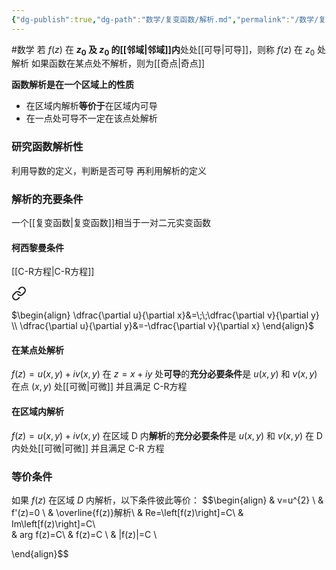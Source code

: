 ```yaml
---
{"dg-publish":true,"dg-path":"数学/复变函数/解析.md","permalink":"/数学/复变函数/解析/","noteIcon":"","created":"2024-04-16T13:01:27.464+08:00","updated":"2024-04-21T14:25:30.061+08:00"}
---
```


#数学 
若 $f(z)$ 在 **$z_{0}$ 及 $z_{0}$ 的[[邻域\|邻域]]内**处处[[可导\|可导]]，则称 $f(z)$ 在 $z_{0}$ 处解析
如果函数在某点处不解析，则为[[奇点\|奇点]]

**函数解析是在一个区域上的性质**
- 在区域内解析**等价于**在区域内可导
- 在一点处可导不一定在该点处解析

### 研究函数解析性
利用导数的定义，判断是否可导
再利用解析的定义

### 解析的充要条件

<div class="transclusion internal-embed is-loaded"><div class="markdown-embed">



一个[[复变函数\|复变函数]]相当于一对二元实变函数 

</div></div>

#### 柯西黎曼条件
[[C-R方程\|C-R方程]]

<div class="transclusion internal-embed is-loaded"><a class="markdown-embed-link" href="/c-r/#508a22" aria-label="Open link"><svg xmlns="http://www.w3.org/2000/svg" width="24" height="24" viewBox="0 0 24 24" fill="none" stroke="currentColor" stroke-width="2" stroke-linecap="round" stroke-linejoin="round" class="svg-icon lucide-link"><path d="M10 13a5 5 0 0 0 7.54.54l3-3a5 5 0 0 0-7.07-7.07l-1.72 1.71"></path><path d="M14 11a5 5 0 0 0-7.54-.54l-3 3a5 5 0 0 0 7.07 7.07l1.71-1.71"></path></svg></a><div class="markdown-embed">



$\begin{align}
\dfrac{\partial u}{\partial x}&=\;\;\dfrac{\partial v}{\partial y} \\
\dfrac{\partial u}{\partial y}&=-\dfrac{\partial v}{\partial x}    
\end{align}$

</div></div>


#### 在某点处解析
$f(z)=u(x,y)+iv(x,y)$ 
在 $z=x+iy$ 处**可导**的**充分必要条件**是 
$u(x,y)$ 和 $v(x,y)$ 在点 $(x,y)$ 处[[可微\|可微]]
并且满足 C-R方程
#### 在区域内解析
$f(z)=u(x,y)+iv(x,y)$ 
在区域 D 内**解析**的**充分必要条件**是 
$u(x,y)$ 和 $v(x,y)$ 在 D 内处处[[可微\|可微]]
并且满足 C-R 方程

### 等价条件
如果 $f(z)$ 在区域 $D$ 内解析，以下条件彼此等价：
$$\begin{align}
 & v=u^{2}    \\
 & f'(z)=0 \\
 & \overline{f(z)}解析\\
 & Re=\left[f(z)\right]=C\\ 
 & Im\left[f(z)\right]=C\\  
 & arg f(z)=C\\
 & f(z)=C \\
 &  |f(z)|=C  \\

\end{align}$$



